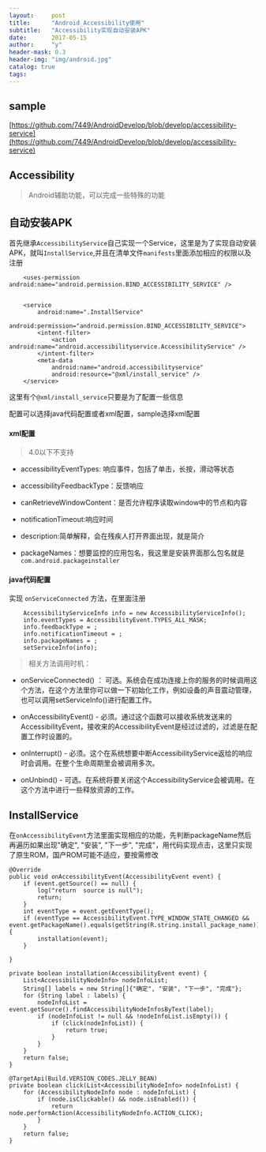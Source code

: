 ```yaml
---
layout:     post
title:      "Android_Accessibility使用"
subtitle:   "Accessibility实现自动安装APK"
date:       2017-05-15
author:     "y"
header-mask: 0.3
header-img: "img/android.jpg"
catalog: true
tags:
---
```


## sample

[https://github.com/7449/AndroidDevelop/blob/develop/accessibility-service](https://github.com/7449/AndroidDevelop/blob/develop/accessibility-service)


## Accessibility

> Android辅助功能，可以完成一些特殊的功能

## 自动安装APK

首先继承`AccessibilityService`自己实现一个Service，这里是为了实现自动安装APK，就叫`InstallService`,并且在清单文件`manifests`里面添加相应的权限以及注册

    	<uses-permission android:name="android.permission.BIND_ACCESSIBILITY_SERVICE" />
	

        <service
            android:name=".InstallService"
            android:permission="android.permission.BIND_ACCESSIBILITY_SERVICE">
            <intent-filter>
                <action android:name="android.accessibilityservice.AccessibilityService" />
            </intent-filter>
            <meta-data
                android:name="android.accessibilityservice"
                android:resource="@xml/install_service" />
        </service>

这里有个`@xml/install_service`只要是为了配置一些信息

配置可以选择java代码配置或者xml配置，sample选择xml配置

#### xml配置 

> 4.0以下不支持

 - accessibilityEventTypes: 响应事件，包括了单击，长按，滑动等状态
 - accessibilityFeedbackType：反馈响应
 - canRetrieveWindowContent：是否允许程序读取window中的节点和内容
 - notificationTimeout:响应时间
 - description:简单解释，会在残疾人打开界面出现，就是简介
 - packageNames：想要监控的应用包名，我这里是安装界面那么包名就是`com.android.packageinstaller`

	<accessibility-service xmlns:android="http://schemas.android.com/apk/res/android"
	    android:accessibilityEventTypes="typeWindowStateChanged"
	    android:accessibilityFeedbackType="feedbackVisual"
	    android:accessibilityFlags="flagDefault"
	    android:canRetrieveWindowContent="true"
	    android:description="@string/description_install"
	    android:notificationTimeout="100"
	    android:packageNames="@string/install_package_name" />

#### java代码配置

实现 `onServiceConnected` 方法，在里面注册

        AccessibilityServiceInfo info = new AccessibilityServiceInfo();
        info.eventTypes = AccessibilityEvent.TYPES_ALL_MASK;
        info.feedbackType = ;
        info.notificationTimeout = ;
        info.packageNames = ;
        setServiceInfo(info);


>相关方法调用时机：

 - onServiceConnected() ： 可选。系统会在成功连接上你的服务的时候调用这个方法，在这个方法里你可以做一下初始化工作，例如设备的声音震动管理，也可以调用setServiceInfo()进行配置工作。
  
 - onAccessibilityEvent() - 必须。通过这个函数可以接收系统发送来的AccessibilityEvent，接收来的AccessibilityEvent是经过过滤的，过滤是在配置工作时设置的。
  
 - onInterrupt() - 必须。这个在系统想要中断AccessibilityService返给的响应时会调用。在整个生命周期里会被调用多次。
  
 - onUnbind() - 可选。在系统将要关闭这个AccessibilityService会被调用。在这个方法中进行一些释放资源的工作。

## InstallService

在`onAccessibilityEvent`方法里面实现相应的功能，先判断packageName然后再遍历如果出现"确定", "安装", "下一步", "完成"，用代码实现点击，这里只实现了原生ROM，国产ROM可能不适应，要按需修改

    @Override
    public void onAccessibilityEvent(AccessibilityEvent event) {
        if (event.getSource() == null) {
            log("return  source is null");
            return;
        }
        int eventType = event.getEventType();
        if (eventType == AccessibilityEvent.TYPE_WINDOW_STATE_CHANGED && event.getPackageName().equals(getString(R.string.install_package_name))) {
            installation(event);
        }

    }

    private boolean installation(AccessibilityEvent event) {
        List<AccessibilityNodeInfo> nodeInfoList;
        String[] labels = new String[]{"确定", "安装", "下一步", "完成"};
        for (String label : labels) {
            nodeInfoList = event.getSource().findAccessibilityNodeInfosByText(label);
            if (nodeInfoList != null && !nodeInfoList.isEmpty()) {
                if (click(nodeInfoList)) {
                    return true;
                }
            }
        }
        return false;
    }

    @TargetApi(Build.VERSION_CODES.JELLY_BEAN)
    private boolean click(List<AccessibilityNodeInfo> nodeInfoList) {
        for (AccessibilityNodeInfo node : nodeInfoList) {
            if (node.isClickable() && node.isEnabled()) {
                return node.performAction(AccessibilityNodeInfo.ACTION_CLICK);
            }
        }
        return false;
    }

